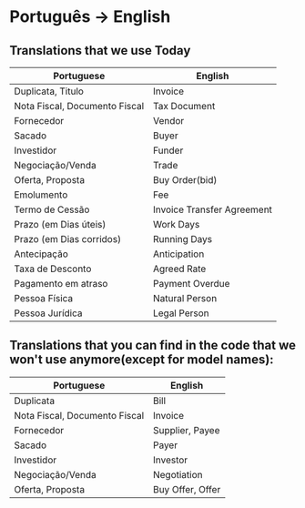 # Português → English

## Translations that we use Today

| Portuguese                    | English                    |
| ----------------------------- | -------------------------- |
| Duplicata, Titulo             | Invoice                    |
| Nota Fiscal, Documento Fiscal | Tax Document               |
| Fornecedor                    | Vendor                     |
| Sacado                        | Buyer                      |
| Investidor                    | Funder                     |
| Negociação/Venda              | Trade                      |
| Oferta, Proposta              | Buy Order(bid)             |
| Emolumento                    | Fee                        |
| Termo de Cessão               | Invoice Transfer Agreement |
| Prazo (em Dias úteis)         | Work Days                  |
| Prazo (em Dias corridos)      | Running Days               |
| Antecipação                   | Anticipation               |
| Taxa de Desconto              | Agreed Rate                |
| Pagamento em atraso           | Payment Overdue            |
| Pessoa Física                 | Natural Person             |
| Pessoa Jurídica               | Legal Person               |

## Translations that you can find in the code that we won't use anymore(except for model names):

| Portuguese                    | English          |
| ----------------------------- | ---------------- |
| Duplicata                     | Bill             |
| Nota Fiscal, Documento Fiscal | Invoice          |
| Fornecedor                    | Supplier, Payee  |
| Sacado                        | Payer            |
| Investidor                    | Investor         |
| Negociação/Venda              | Negotiation      |
| Oferta, Proposta              | Buy Offer, Offer |
